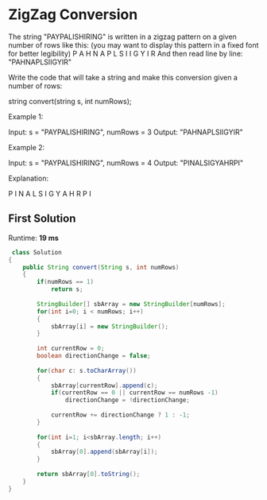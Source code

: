 # ZigZag Conversion

The string "PAYPALISHIRING" is written in a zigzag pattern on a given number of rows like this: (you may want to display this pattern in a fixed font for better legibility)
P   A   H   N
A P L S I I G
Y   I   R
And then read line by line: "PAHNAPLSIIGYIR"

Write the code that will take a string and make this conversion given a number of rows:

string convert(string s, int numRows);

Example 1:

Input: s = "PAYPALISHIRING", numRows = 3
Output: "PAHNAPLSIIGYIR"

Example 2:

Input: s = "PAYPALISHIRING", numRows = 4
Output: "PINALSIGYAHRPI"

Explanation:

P     I    N
A   L S  I G
Y A   H R
P     I

## First Solution

Runtime: **19 ms**

```java
 class Solution 
{
    public String convert(String s, int numRows) 
    {
        if(numRows == 1)
            return s;
        
        StringBuilder[] sbArray = new StringBuilder[numRows];
        for(int i=0; i < numRows; i++)
        {
            sbArray[i] = new StringBuilder();
        }
        
        int currentRow = 0;
        boolean directionChange = false;
        
        for(char c: s.toCharArray())
        {
            sbArray[currentRow].append(c);
            if(currentRow == 0 || currentRow == numRows -1)
                directionChange = !directionChange;
            
            currentRow += directionChange ? 1 : -1;
        }
        
        for(int i=1; i<sbArray.length; i++)
        {
            sbArray[0].append(sbArray[i]);
        }
        
        return sbArray[0].toString();
    }
}

```
